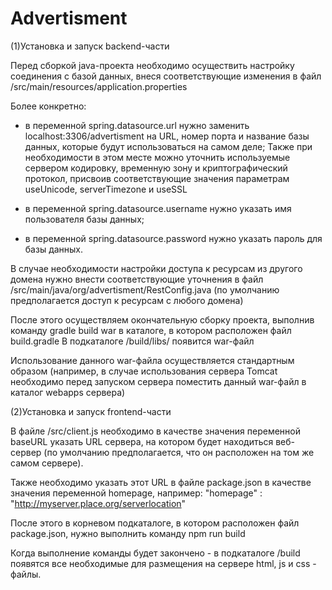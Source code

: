 # Advertisment

(1)Установка и запуск backend-части

Перед сборкой java-проекта необходимо 
осуществить настройку соединения
с базой данных, внеся соответствующие изменения в файл
/src/main/resources/application.properties

Более конкретно: 
- в переменной
spring.datasource.url
нужно заменить
localhost:3306/advertisment
на URL, номер порта и название базы данных, 
которые будут использоваться на самом деле;
Также при необходимости в этом месте можно уточнить
используемые сервером кодировку, временную зону и 
криптографический протокол, присвоив соответствующие
значения параметрам
useUnicode, serverTimezone и useSSL

- в переменной
spring.datasource.username
нужно указать имя пользователя базы данных;

- в переменной
spring.datasource.password
нужно указать пароль для базы данных.

В случае необходимости настройки доступа к ресурсам из другого домена
нужно внести соответствующие уточнения в файл
/src/main/java/org/advertisment/RestConfig.java
(по умолчанию предполагается доступ к ресурсам с любого домена)

После этого осуществляем окончательную сборку проекта,
выполнив команду
gradle build war
в каталоге, в котором расположен файл build.gradle
В подкаталоге /build/libs/ появится war-файл

Использование данного war-файла осуществляется стандартным образом
(например, в случае использования сервера Tomcat необходимо 
перед запуском сервера поместить данный war-файл в каталог webapps сервера)

(2)Установка и запуск frontend-части

В файле /src/client.js необходимо в качестве значения переменной baseURL
указать URL сервера, на котором будет находиться веб-сервер
(по умолчанию предполагается, что он расположен на том же самом сервере).

Также необходимо указать этот URL в файле package.json в качестве 
значения переменной homepage, например:
"homepage" : "http://myserver.place.org/serverlocation"

После этого в корневом подкаталоге, в котором расположен файл package.json,
нужно выполнить команду
npm run build

Когда выполнение команды будет закончено - в подкаталоге /build появятся
все необходимые для размещения на сервере html, js и css - файлы.
